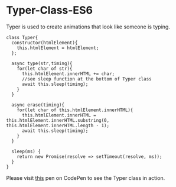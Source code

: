# Typer-Class-ES6
Typer is used to create animations that look like someone is typing.
   
    class Typer{
      constructor(htmlElement){
        this.htmlElement = htmlElement;
      };

      async type(str,timing){
        for(let char of str){
          this.htmlElement.innerHTML += char;
          //see sleep function at the bottom of Typer class
          await this.sleep(timing);
        }
      }

      async erase(timing){
        for(let char of this.htmlElement.innerHTML){
          this.htmlElement.innerHTML = this.htmlElement.innerHTML.substring(0, this.htmlElement.innerHTML.length - 1);
          await this.sleep(timing);
        }
      }

      sleep(ms) {
        return new Promise(resolve => setTimeout(resolve, ms));
      }
    }

Please visit [this](https://codepen.io/VladKvaskov/pen/NQjwpL) pen on CodePen to see the Typer class in action.
